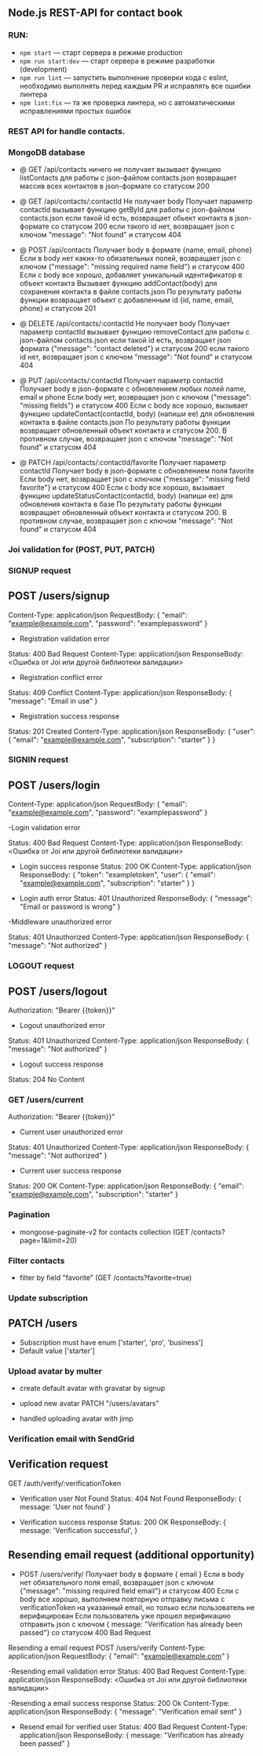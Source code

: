 ## Node.js REST-API for contact book

### RUN:
 
- `npm start` &mdash; старт сервера в режиме production
- `npm run start:dev` &mdash; старт сервера в режиме разработки (development)
- `npm run lint` &mdash; запустить выполнение проверки кода с eslint, необходимо выполнять перед каждым PR и исправлять все ошибки линтера
- `npm lint:fix` &mdash; та же проверка линтера, но с автоматическими исправлениями простых ошибок

### REST API for handle contacts.

### MongoDB database

- @ GET /api/contacts
ничего не получает
вызывает функцию listContacts для работы с json-файлом contacts.json
возвращает массив всех контактов в json-формате со статусом 200

- @ GET /api/contacts/:contactId
Не получает body
Получает параметр contactId
вызывает функцию getById для работы с json-файлом contacts.json
если такой id есть, возвращает обьект контакта в json-формате со статусом 200
если такого id нет, возвращает json с ключом "message": "Not found" и статусом 404

- @ POST /api/contacts
Получает body в формате {name, email, phone}
Если в body нет каких-то обязательных полей, возвращает json с ключом {"message": "missing required name field"} и статусом 400
Если с body все хорошо, добавляет уникальный идентификатор в объект контакта
Вызывает функцию addContact(body) для сохранения контакта в файле contacts.json
По результату работы функции возвращает объект с добавленным id {id, name, email, phone} и статусом 201

- @ DELETE /api/contacts/:contactId
Не получает body
Получает параметр contactId
вызывает функцию removeContact для работы с json-файлом contacts.json
если такой id есть, возвращает json формата {"message": "contact deleted"} и статусом 200
если такого id нет, возвращает json с ключом "message": "Not found" и статусом 404

- @ PUT /api/contacts/:contactId
Получает параметр contactId
Получает body в json-формате c обновлением любых полей name, email и phone
Если body нет, возвращает json с ключом {"message": "missing fields"} и статусом 400
Если с body все хорошо, вызывает функцию updateContact(contactId, body) (напиши ее) для обновления контакта в файле contacts.json
По результату работы функции возвращает обновленный объект контакта и статусом 200. В противном случае, возвращает json с ключом "message": "Not found" и статусом 404

- @ PATCH /api/contacts/:contactId/favorite
Получает параметр contactId
Получает body в json-формате c обновлением поля favorite
Если body нет, возвращает json с ключом {"message": "missing field favorite"} и статусом 400
Если с body все хорошо, вызывает функцию updateStatusContact(contactId, body) (напиши ее) для обновления контакта в базе
По результату работы функции возвращает обновленный объект контакта и статусом 200. В противном случае, возвращает json с ключом "message": "Not found" и статусом 404

### Joi validation for (POST, PUT, PATCH)

### SIGNUP request

## POST /users/signup
Content-Type: application/json
RequestBody: {
  "email": "example@example.com",
  "password": "examplepassword"
}

- Registration validation error

Status: 400 Bad Request
Content-Type: application/json
ResponseBody: <Ошибка от Joi или другой библиотеки валидации>

- Registration conflict error

Status: 409 Conflict
Content-Type: application/json
ResponseBody: {
  "message": "Email in use"
}

- Registration success response

Status: 201 Created
Content-Type: application/json
ResponseBody: {
  "user": {
    "email": "example@example.com",
    "subscription": "starter"
  }
}

### SIGNIN request

## POST /users/login
Content-Type: application/json
RequestBody: {
  "email": "example@example.com",
  "password": "examplepassword"
}

-Login validation error

Status: 400 Bad Request
Content-Type: application/json
ResponseBody: <Ошибка от Joi или другой библиотеки  валидации>

- Login success response
Status: 200 OK
Content-Type: application/json
ResponseBody: {
  "token": "exampletoken",
  "user": {
    "email": "example@example.com",
    "subscription": "starter"
  }
}

- Login auth error
Status: 401 Unauthorized
ResponseBody: {
  "message": "Email or password is wrong"
}

-Middleware unauthorized error

Status: 401 Unauthorized
Content-Type: application/json
ResponseBody: {
  "message": "Not authorized"
}

### LOGOUT request

## POST /users/logout
Authorization: "Bearer {{token}}"

- Logout unauthorized error

Status: 401 Unauthorized
Content-Type: application/json
ResponseBody: {
  "message": "Not authorized"
}

- Logout success response

Status: 204 No Content

### GET /users/current
Authorization: "Bearer {{token}}"

- Current user unauthorized error

Status: 401 Unauthorized
Content-Type: application/json
ResponseBody: {
  "message": "Not authorized"
}

- Current user success response

Status: 200 OK
Content-Type: application/json
ResponseBody: {
  "email": "example@example.com",
  "subscription": "starter"
}

### Pagination

- mongoose-paginate-v2 for contacts collection (GET /contacts?page=1&limit=20)

### Filter contacts

- filter by field "favorite" (GET /contacts?favorite=true)

### Update subscription

## PATCH /users

- Subscription must have enum ['starter', 'pro', 'business']
- Default value ['starter']

### Upload avatar by multer

- create default avatar with gravatar by signup
- upload new avatar
PATCH "/users/avatars"

- handled uploading avatar with jimp

### Verification email with SendGrid

## Verification request
GET /auth/verify/:verificationToken

- Verification user Not Found
Status: 404 Not Found
ResponseBody: {
  message: 'User not found'
}

- Verification success response
Status: 200 OK
ResponseBody: {
  message: 'Verification successful',
}

## Resending email request (additional opportunity)

- POST /users/verify/
Получает body в формате { email }
Если в body нет обязательного поля email, возвращает json с ключом {"message": "missing required field email"} и статусом 400
Если с body все хорошо, выполняем повторную отправку письма с verificationToken на указанный email, но только если пользователь не верифицирован
Если пользователь уже прошел верификацию отправить json с ключом { message: "Verification has already been passed"} со статусом 400 Bad Request

Resending a email request
POST /users/verify
Content-Type: application/json
RequestBody: {
  "email": "example@example.com"
}

-Resending email validation error
Status: 400 Bad Request
Content-Type: application/json
ResponseBody: <Ошибка от Joi или другой библиотеки валидации>

-Resending a email success response
Status: 200 Ok
Content-Type: application/json
ResponseBody: {
  "message": "Verification email sent"
}

- Resend email for verified user
Status: 400 Bad Request
Content-Type: application/json
ResponseBody: {
  message: "Verification has already been passed"
}

